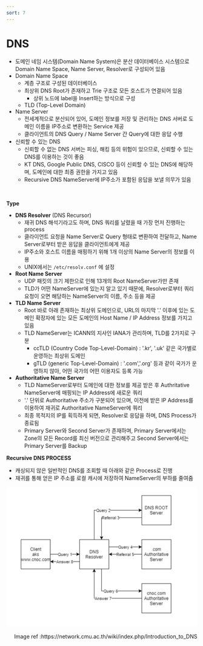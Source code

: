 ```yaml
---
sort: 7
---
```


# DNS

* 도메인 네임 시스템(Domain Name System)은 분산 데이터베이스 시스템으로 Domain Name Space, Name Server, Resolver로 구성되어 있음
* Domain Name Space
  * 계층 구조로 구성된 데이터베이스
  * 최상위 DNS Root가 존재하고 Trie 구조로 모든 호스트가 연결되어 있음
    * 상위 노드에 label을 Insert하는 방식으로 구성
  * TLD (Top-Level Domain)
* Name Server
  * 전세계적으로 분산되어 있어, 도메인 정보를 저장 및 관리하는 DNS 서버로 도메인 이름을 IP주소로 변환하는 Service 제공
  * 클라이언트의 DNS Query / Name Server 간 Query에 대한 응답 수행
* 신뢰할 수 있는 DNS
  * 신뢰할 수 없는 DNS 서버는 피싱, 해킹 등의 위험이 있으므로, 신뢰할 수 있는 DNS를 이용하는 것이 좋음
  * KT DNS, Google Public DNS, CISCO 등이 신뢰할 수 있는 DNS에 해당하며, 도메인에 대한 최종 권한을 가지고 있음
  * Recursive DNS NameServer에 IP주소가 포함된 응답을 보낼 의무가 있음

<br/>

**Type**

* **DNS Resolver** (DNS Recursor)
  * 재귀 DNS 해석기라고도 하며, DNS 쿼리를 날렸을 때 가장 먼저 진행하는 process
  * 클라이언트 요청을 Name Server로 Query 형태로 변환하여 전달하고, Name Server로부터 받은 응답을 클라이언트에게 제공
  * IP주소와 호스트 이름을 매핑하기 위해 1개 이상의 Name Server의 정보를 이용
  * UNIX에서는 `/etc/resolv.conf` 에 설정
* **Root Name Server**
  * UDP 패킷의 크기 제한으로 인해 13개의 Root NameServer가만 존재
  * TLD가 어떤 NameServer에 있는지 알고 있기 때문에, Resolver로부터 쿼리 요청이 오면 해당하는 NameServer의 이름, 주소 등을 제공
* **TLD Name Server**
  * Root 바로 아래 존재하는 최상위 도메인으로, URL의 마지막 '.' 이후에 있는 도메인 확장자에 있는 모든 도메인의 Host Name / IP Address 정보를 가지고 있음
  * TLD NameServer는 ICANN의 지사인 IANA가 관리하며, TLD를 2가지로 구분
    * ccTLD (Country Code Top-Level-Domain) : '.kr', '.uk' 같은 국가별로 운영하는 최상위 도메인
    * gTLD (generic Top-Level-Domain) : '.com','.org' 등과 같이 국가가 운영하지 않아, 어떤 국가의 어떤 이용자도 등록 가능
* **Authoritative Name Server**
  * TLD NameServer로부터 도메인에 대한 정보를 제공 받은 후 Authritative NameServer에 매핑되는 IP Address에 새로운 쿼리
  * '.' 단위로 Authoritative 주소가 구분되어 있으며, 이전에 받은 IP Address를 이용하여 재귀로 Authoritative NameServer에 쿼리
  * 최종 목적지의 IP를 획득하게 되면, Resolver로 응답을 하며, DNS Process가 종료됨
  * Primary Server와 Second Server가 존재하며, Primary Server에서는 Zone의 모든 Record를 최신 버전으로 관리해주고 Second Server에서는 Primary Server를 Backup

**Recursive DNS PROCESS**

* 캐싱되지 않은 일반적인 DNS를 조회할 때 아래와 같은 Process로 진행
* 재귀를 통해 얻은 IP 주소를 로컬 캐시에 저장하여 NameServer의 부하를 줄여줌

![DNS](./Img/DNS.png)

<div style="text-align: right"> Image ref :https://network.cmu.ac.th/wiki/index.php/Introduction_to_DNS</div>

